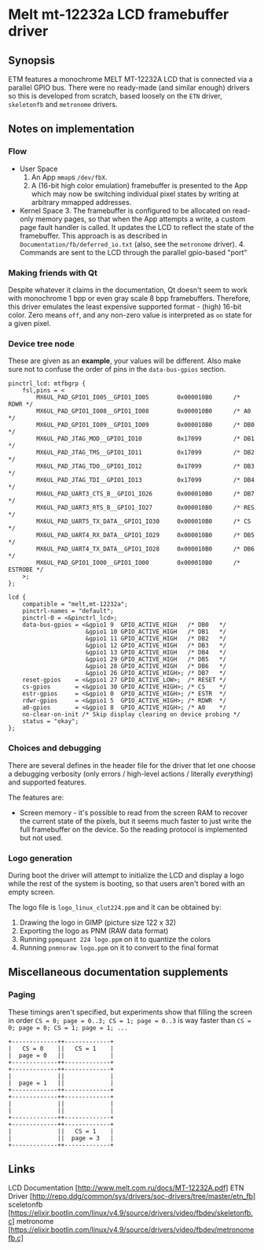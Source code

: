 # Melt mt-12232a LCD framebuffer driver

## Synopsis

ETM features a monochrome MELT MT-12232A LCD that is connected via a
parallel GPIO bus. There were no ready-made (and similar enough) drivers so
this is developed from scratch, based loosely on the `ETN` driver, `skeletonfb`
and `metronome` drivers.

## Notes on implementation

### Flow

* User Space
  1. An App `mmap`s `/dev/fbX`.
  2. A (16-bit high color emulation) framebuffer is presented to the App which may
now be switching individual pixel states by writing at arbitrary mmapped addresses.
* Kernel Space
  3. The framebuffer is configured to be allocated on read-only memory pages, so that
when the App attempts a write, a custom page fault handler is called. It updates 
the LCD to reflect the state of the framebuffer. This approach is as described
in `Documentation/fb/deferred_io.txt` (also, see the `metronome` driver).
  4. Commands are sent to the LCD through the parallel gpio-based "port"

### Making friends with Qt
Despite whatever it claims in the documentation, Qt doesn't seem to work with
monochrome 1 bpp or even gray scale 8 bpp framebuffers. Therefore, this driver
emulates the least expensive supported format - (high) 16-bit color. Zero means
`off`, and any non-zero value is interpreted as `on` state for a given pixel.

### Device tree node

These are given as an **example**, your values will be different. Also make sure
not to confuse the order of pins in the `data-bus-gpios` section.

```
pinctrl_lcd: mtfbgrp {
    fsl,pins = <
        MX6UL_PAD_GPIO1_IO05__GPIO1_IO05        0x000010B0      /* RDWR */
        MX6UL_PAD_GPIO1_IO08__GPIO1_IO08        0x000010B0      /* A0 */
        MX6UL_PAD_GPIO1_IO09__GPIO1_IO09        0x000010B0      /* DB0 */
        MX6UL_PAD_JTAG_MOD__GPIO1_IO10          0x17099         /* DB1 */
        MX6UL_PAD_JTAG_TMS__GPIO1_IO11          0x17099         /* DB2 */
        MX6UL_PAD_JTAG_TDO__GPIO1_IO12          0x17099         /* DB3 */
        MX6UL_PAD_JTAG_TDI__GPIO1_IO13          0x17099         /* DB4 */
        MX6UL_PAD_UART3_CTS_B__GPIO1_IO26       0x000010B0      /* DB7 */
        MX6UL_PAD_UART3_RTS_B__GPIO1_IO27       0x000010B0      /* RES */
        MX6UL_PAD_UART5_TX_DATA__GPIO1_IO30     0x000010B0      /* CS */
        MX6UL_PAD_UART4_RX_DATA__GPIO1_IO29     0x000010B0      /* DB5 */
        MX6UL_PAD_UART4_TX_DATA__GPIO1_IO28     0x000010B0      /* DB6 */
        MX6UL_PAD_GPIO1_IO00__GPIO1_IO00        0x000010B0      /* ESTROBE */
    >;
};
```
```
lcd {   
    compatible = "melt,mt-12232a";
    pinctrl-names = "default";
    pinctrl-0 = <&pinctrl_lcd>;
    data-bus-gpios = <&gpio1 9  GPIO_ACTIVE_HIGH   /* DB0   */
                      &gpio1 10 GPIO_ACTIVE_HIGH   /* DB1   */
                      &gpio1 11 GPIO_ACTIVE_HIGH   /* DB2   */
                      &gpio1 12 GPIO_ACTIVE_HIGH   /* DB3   */
                      &gpio1 13 GPIO_ACTIVE_HIGH   /* DB4   */
                      &gpio1 29 GPIO_ACTIVE_HIGH   /* DB5   */
                      &gpio1 28 GPIO_ACTIVE_HIGH   /* DB6   */
                      &gpio1 26 GPIO_ACTIVE_HIGH>; /* DB7   */
    reset-gpios    = <&gpio1 27 GPIO_ACTIVE_LOW>;  /* RESET */
    cs-gpios       = <&gpio1 30 GPIO_ACTIVE_HIGH>; /* CS    */
    estr-gpios     = <&gpio1 0  GPIO_ACTIVE_HIGH>; /* ESTR  */
    rdwr-gpios     = <&gpio1 5  GPIO_ACTIVE_HIGH>; /* RDWR  */
    a0-gpios       = <&gpio1 8  GPIO_ACTIVE_HIGH>; /* A0    */
    no-clear-on-init /* Skip display clearing on device probing */
    status = "okay";
};
```

### Choices and debugging

There are several defines in the header file for the driver that let one choose
a debugging verbosity (only errors / high-level actions / literally _everything_)
and supported features. 

The features are:
* Screen memory - it's possible to read from the screen RAM to recover the current
state of the pixels, but it seems much faster to just write the full framebuffer
on the device. So the reading protocol is implemented but not used.

### Logo generation

During boot the driver will attempt to initialize the LCD and display a logo while
the rest of the system is booting, so that users aren't bored with an empty screen.

The logo file is `logo_linux_clut224.ppm` and it can be obtained by:
1. Drawing the logo in GIMP (picture size 122 x 32)
2. Exporting the logo as PNM (RAW data format)
3. Running `ppmquant 224 logo.ppm` on it to quantize the colors
4. Running `pnmnoraw logo.ppm` on it to convert to the final format

## Miscellaneous documentation supplements

### Paging

These timings aren't specified, but experiments show that filling the screen in order
`CS = 0; page = 0..3; CS = 1; page = 0..3` is way faster than
`CS = 0; page = 0; CS = 1; page = 1; ...`
```
+-------------++-------------+
|   CS = 0    ||   CS = 1    |
|  page = 0   ||             |
+-------------++-------------+
+-------------++-------------+
|             ||             |
|  page = 1   ||             |
+-------------++-------------+
+-------------++-------------+
|             ||             |
|             ||             |
+-------------++-------------+
+-------------++-------------+
|             ||   CS = 1    |
|             ||  page = 3   |
+-------------++-------------+
```

## Links
LCD Documentation [http://www.melt.com.ru/docs/MT-12232A.pdf]
ETN Driver [http://repo.ddg/common/sys/drivers/soc-drivers/tree/master/etn_fb]
sceletonfb [https://elixir.bootlin.com/linux/v4.9/source/drivers/video/fbdev/skeletonfb.c]
metronome [https://elixir.bootlin.com/linux/v4.9/source/drivers/video/fbdev/metronomefb.c]
